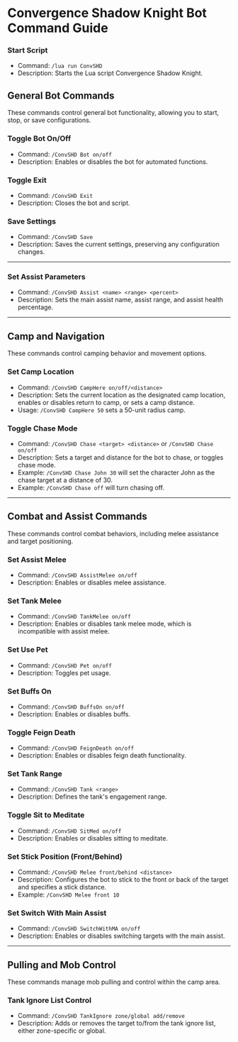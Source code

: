 # Convergence Shadow Knight Bot Command Guide

### Start Script
- Command: `/lua run ConvSHD`
- Description: Starts the Lua script Convergence Shadow Knight.

## General Bot Commands
These commands control general bot functionality, allowing you to start, stop, or save configurations.

### Toggle Bot On/Off
- Command: `/ConvSHD Bot on/off`
- Description: Enables or disables the bot for automated functions.

### Toggle Exit
- Command: `/ConvSHD Exit`
- Description: Closes the bot and script.

### Save Settings
- Command: `/ConvSHD Save`
- Description: Saves the current settings, preserving any configuration changes.

---

### Set Assist Parameters
- Command: `/ConvSHD Assist <name> <range> <percent>`
- Description: Sets the main assist name, assist range, and assist health percentage.

---

## Camp and Navigation
These commands control camping behavior and movement options.

### Set Camp Location
- Command: `/ConvSHD CampHere on/off/<distance>`
- Description: Sets the current location as the designated camp location, enables or disables return to camp, or sets a camp distance.
- Usage: `/ConvSHD CampHere 50` sets a 50-unit radius camp.

### Toggle Chase Mode
- Command: `/ConvSHD Chase <target> <distance>` or `/ConvSHD Chase on/off`
- Description: Sets a target and distance for the bot to chase, or toggles chase mode.
- Example: `/ConvSHD Chase John 30` will set the character John as the chase target at a distance of 30.
- Example: `/ConvSHD Chase off` will turn chasing off.

---

## Combat and Assist Commands
These commands control combat behaviors, including melee assistance and target positioning.

### Set Assist Melee
- Command: `/ConvSHD AssistMelee on/off`
- Description: Enables or disables melee assistance.

### Set Tank Melee
- Command: `/ConvSHD TankMelee on/off`
- Description: Enables or disables tank melee mode, which is incompatible with assist melee.

### Set Use Pet
- Command: `/ConvSHD Pet on/off`
- Description: Toggles pet usage.

### Set Buffs On
- Command: `/ConvSHD BuffsOn on/off`
- Description: Enables or disables buffs.

### Toggle Feign Death
- Command: `/ConvSHD FeignDeath on/off`
- Description: Enables or disables feign death functionality.

### Set Tank Range
- Command: `/ConvSHD Tank <range>`
- Description: Defines the tank's engagement range.

### Toggle Sit to Meditate
- Command: `/ConvSHD SitMed on/off`
- Description: Enables or disables sitting to meditate.

### Set Stick Position (Front/Behind)
- Command: `/ConvSHD Melee front/behind <distance>`
- Description: Configures the bot to stick to the front or back of the target and specifies a stick distance.
- Example: `/ConvSHD Melee front 10`

### Set Switch With Main Assist
- Command: `/ConvSHD SwitchWithMA on/off`
- Description: Enables or disables switching targets with the main assist.

---

## Pulling and Mob Control
These commands manage mob pulling and control within the camp area.

### Tank Ignore List Control
- Command: `/ConvSHD TankIgnore zone/global add/remove`
- Description: Adds or removes the target to/from the tank ignore list, either zone-specific or global.
